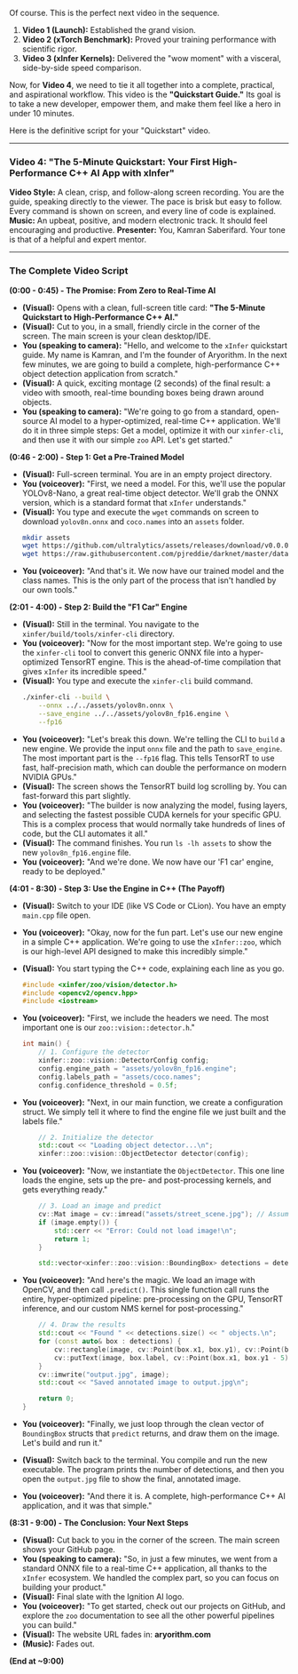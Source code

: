 Of course. This is the perfect next video in the sequence.

1.  **Video 1 (Launch):** Established the grand vision.
2.  **Video 2 (xTorch Benchmark):** Proved your training performance with scientific rigor.
3.  **Video 3 (xInfer Kernels):** Delivered the "wow moment" with a visceral, side-by-side speed comparison.

Now, for **Video 4**, we need to tie it all together into a complete, practical, and aspirational workflow. This video is the **"Quickstart Guide."** Its goal is to take a new developer, empower them, and make them feel like a hero in under 10 minutes.

Here is the definitive script for your "Quickstart" video.

---

### **Video 4: "The 5-Minute Quickstart: Your First High-Performance C++ AI App with xInfer"**

**Video Style:** A clean, crisp, and follow-along screen recording. You are the guide, speaking directly to the viewer. The pace is brisk but easy to follow. Every command is shown on screen, and every line of code is explained.
**Music:** An upbeat, positive, and modern electronic track. It should feel encouraging and productive.
**Presenter:** You, Kamran Saberifard. Your tone is that of a helpful and expert mentor.

---

### **The Complete Video Script**

**(0:00 - 0:45) - The Promise: From Zero to Real-Time AI**

*   **(Visual):** Opens with a clean, full-screen title card: **"The 5-Minute Quickstart to High-Performance C++ AI."**
*   **(Visual):** Cut to you, in a small, friendly circle in the corner of the screen. The main screen is your clean desktop/IDE.
*   **You (speaking to camera):** "Hello, and welcome to the `xInfer` quickstart guide. My name is Kamran, and I'm the founder of Aryorithm. In the next few minutes, we are going to build a complete, high-performance C++ object detection application from scratch."
*   **(Visual):** A quick, exciting montage (2 seconds) of the final result: a video with smooth, real-time bounding boxes being drawn around objects.
*   **You (speaking to camera):** "We're going to go from a standard, open-source AI model to a hyper-optimized, real-time C++ application. We'll do it in three simple steps: Get a model, optimize it with our `xinfer-cli`, and then use it with our simple `zoo` API. Let's get started."

**(0:46 - 2:00) - Step 1: Get a Pre-Trained Model**

*   **(Visual):** Full-screen terminal. You are in an empty project directory.
*   **You (voiceover):** "First, we need a model. For this, we'll use the popular YOLOv8-Nano, a great real-time object detector. We'll grab the ONNX version, which is a standard format that `xInfer` understands."
*   **(Visual):** You type and execute the `wget` commands on screen to download `yolov8n.onnx` and `coco.names` into an `assets` folder.
    ```bash
    mkdir assets
    wget https://github.com/ultralytics/assets/releases/download/v0.0.0/yolov8n.onnx -O assets/yolov8n.onnx
    wget https://raw.githubusercontent.com/pjreddie/darknet/master/data/coco.names -O assets/coco.names
    ```
*   **You (voiceover):** "And that's it. We now have our trained model and the class names. This is the only part of the process that isn't handled by our own tools."

**(2:01 - 4:00) - Step 2: Build the "F1 Car" Engine**

*   **(Visual):** Still in the terminal. You navigate to the `xinfer/build/tools/xinfer-cli` directory.
*   **You (voiceover):** "Now for the most important step. We're going to use the `xinfer-cli` tool to convert this generic ONNX file into a hyper-optimized TensorRT engine. This is the ahead-of-time compilation that gives `xInfer` its incredible speed."
*   **(Visual):** You type and execute the `xinfer-cli` build command.
    ```bash
    ./xinfer-cli --build \
        --onnx ../../assets/yolov8n.onnx \
        --save_engine ../../assets/yolov8n_fp16.engine \
        --fp16
    ```
*   **You (voiceover):** "Let's break this down. We're telling the CLI to `build` a new engine. We provide the input `onnx` file and the path to `save_engine`. The most important part is the `--fp16` flag. This tells TensorRT to use fast, half-precision math, which can double the performance on modern NVIDIA GPUs."
*   **(Visual):** The screen shows the TensorRT build log scrolling by. You can fast-forward this part slightly.
*   **You (voiceover):** "The builder is now analyzing the model, fusing layers, and selecting the fastest possible CUDA kernels for your specific GPU. This is a complex process that would normally take hundreds of lines of code, but the CLI automates it all."
*   **(Visual):** The command finishes. You run `ls -lh assets` to show the new `yolov8n_fp16.engine` file.
*   **You (voiceover):** "And we're done. We now have our 'F1 car' engine, ready to be deployed."

**(4:01 - 8:30) - Step 3: Use the Engine in C++ (The Payoff)**

*   **(Visual):** Switch to your IDE (like VS Code or CLion). You have an empty `main.cpp` file open.
*   **You (voiceover):** "Okay, now for the fun part. Let's use our new engine in a simple C++ application. We're going to use the `xInfer::zoo`, which is our high-level API designed to make this incredibly simple."
*   **(Visual):** You start typing the C++ code, explaining each line as you go.
    ```cpp
    #include <xinfer/zoo/vision/detector.h>
    #include <opencv2/opencv.hpp>
    #include <iostream>
    ```
*   **You (voiceover):** "First, we include the headers we need. The most important one is our `zoo::vision::detector.h`."

    ```cpp
    int main() {
        // 1. Configure the detector
        xinfer::zoo::vision::DetectorConfig config;
        config.engine_path = "assets/yolov8n_fp16.engine";
        config.labels_path = "assets/coco.names";
        config.confidence_threshold = 0.5f;
    ```
*   **You (voiceover):** "Next, in our main function, we create a configuration struct. We simply tell it where to find the engine file we just built and the labels file."

    ```cpp
        // 2. Initialize the detector
        std::cout << "Loading object detector...\n";
        xinfer::zoo::vision::ObjectDetector detector(config);
    ```
*   **You (voiceover):** "Now, we instantiate the `ObjectDetector`. This one line loads the engine, sets up the pre- and post-processing kernels, and gets everything ready."

    ```cpp
        // 3. Load an image and predict
        cv::Mat image = cv::imread("assets/street_scene.jpg"); // Assume this image exists
        if (image.empty()) {
            std::cerr << "Error: Could not load image!\n";
            return 1;
        }

        std::vector<xinfer::zoo::vision::BoundingBox> detections = detector.predict(image);
    ```
*   **You (voiceover):** "And here's the magic. We load an image with OpenCV, and then call `.predict()`. This single function call runs the entire, hyper-optimized pipeline: pre-processing on the GPU, TensorRT inference, and our custom NMS kernel for post-processing."

    ```cpp
        // 4. Draw the results
        std::cout << "Found " << detections.size() << " objects.\n";
        for (const auto& box : detections) {
            cv::rectangle(image, cv::Point(box.x1, box.y1), cv::Point(box.x2, box.y2), cv::Scalar(0, 255, 0), 2);
            cv::putText(image, box.label, cv::Point(box.x1, box.y1 - 5), cv::FONT_HERSHEY_SIMPLEX, 0.5, cv::Scalar(0, 255, 0), 2);
        }
        cv::imwrite("output.jpg", image);
        std::cout << "Saved annotated image to output.jpg\n";
    
        return 0;
    }
    ```
*   **You (voiceover):** "Finally, we just loop through the clean vector of `BoundingBox` structs that `predict` returns, and draw them on the image. Let's build and run it."
*   **(Visual):** Switch back to the terminal. You compile and run the new executable. The program prints the number of detections, and then you open the `output.jpg` file to show the final, annotated image.
*   **You (voiceover):** "And there it is. A complete, high-performance C++ AI application, and it was that simple."

**(8:31 - 9:00) - The Conclusion: Your Next Steps**

*   **(Visual):** Cut back to you in the corner of the screen. The main screen shows your GitHub page.
*   **You (speaking to camera):** "So, in just a few minutes, we went from a standard ONNX file to a real-time C++ application, all thanks to the `xInfer` ecosystem. We handled the complex part, so you can focus on building your product."
*   **(Visual):** Final slate with the Ignition AI logo.
*   **You (voiceover):** "To get started, check out our projects on GitHub, and explore the `zoo` documentation to see all the other powerful pipelines you can build."
*   **(Visual):** The website URL fades in: **aryorithm.com**
*   **(Music):** Fades out.

**(End at ~9:00)**